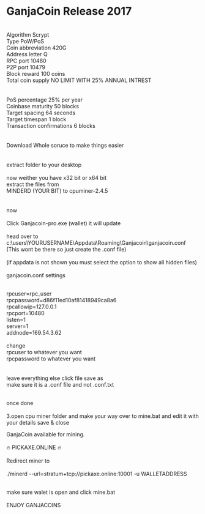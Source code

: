 ﻿# GanjaCoin Release 2017
<br>
Algorithm 	Scrypt<br>
Type 	PoW/PoS<br>
Coin abbreviation 	420G<br>
Address letter 	Q<br>
RPC port 	10480<br>
P2P port 	10479<br>
Block reward 	100 coins<br>
Total coin supply 	NO LIMIT WITH 25% ANNUAL INTREST<br><br>
<br>
PoS percentage 	25% per year<br>
Coinbase maturity 	50 blocks<br>
Target spacing 	64 seconds<br>
Target timespan 	1 block<br>
Transaction confirmations 	6 blocks<br>
<br><br>
Download Whole soruce to make things easier<br>
<br><br>
extract folder to your desktop
<br><br>
now weither you have x32 bit or x64 bit <br>
extract the files from <br>
MINDERD (YOUR BIT) to cpuminer-2.4.5 <br>
<br><br>
now
<br><br>
Click Ganjacoin-pro.exe (wallet) it will update
<br><br>
head over to c:\users\YOURUSERNAME\Appdata\Roaming\Ganjacoin\ganjacoin.conf (This wont be there so just create the .conf file)
<br><br>
(if appdata is not shown you must select the option to show all hidden files)
<br><br>
ganjacoin.conf settings
<br><br>

rpcuser=rpc_user <br>
rpcpassword=d86f11ed10af81418949ca8a6<br>
rpcallowip=127.0.0.1<br>
rpcport=10480<br>
listen=1<br>
server=1<br>
addnode=169.54.3.62
<br><br>
change <br>
rpcuser to whatever you want <br>
rpcpassword to whatever you want<br>
 <br><br>
 leave everything else click file save as <br>
 make sure it is a .conf file and not .conf.txt<br>
 <br>

once done
<br><br>
3.open cpu miner folder and make your way over to mine.bat and edit it with your details
save & close

GanjaCoin available for mining.
 <br> <br>
🔥 PICKAXE.ONLINE 🔥
 <br> <br>
Redirect miner to
 <br> <br>
./minerd --url=stratum+tcp://pickaxe.online:10001 -u WALLETADDRESS
 <br> <br>

 
make sure walet is open and click mine.bat 
 <br> <br>
ENJOY GANJACOINS


